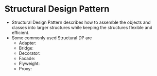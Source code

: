 # Structural Design Pattern

- Structural Design Pattern describes how to assemble the objects and classes into larger structures while keeping the
  structures flexible and efficient.
- Some commonly used Structural DP are
    - Adapter:
    - Bridge:
    - Decorator:
    - Facade:
    - Flyweight:
    - Proxy:
